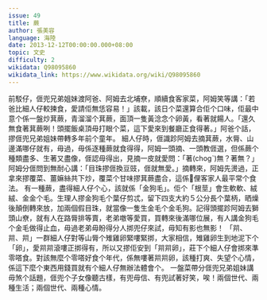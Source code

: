 ```yaml
---
issue: 49
title: 蕨
author: 張美容
language: 海陸
date: 2013-12-12T00:00:00.000+08:00
topic: 文史
difficulty: 2
wikidata: Q98095860
wikidata_link: https://www.wikidata.org/wiki/Q98095860
---
```

前駁仔，𠊎兜兄弟姐妹渡阿爸、阿姆去北埔尞，順續食客家菜，阿姆笑等講：「若爸比細人仔較揀食，愛請佢無恁容易！」該載，該日个菜還算合佢个口味，佢最中意个係一盤炒萁蕨，青溜溜个萁蕨，面頂一隻黃淰念个卵黃，看著就餳人。「還久無食著萁蕨咧！頭擺飯桌頂毋打眼个菜，這下愛來到餐廳正食得著。」阿爸个話，摎𠊎兜兄弟姐妹帶轉多年前个童年。
細人仔時，𠊎識跈阿姆去摘萁蕨，水脣、山邊滿哪仔就有，毋過，毋係逐種蕨就食得得，阿姆一頭摘、一頭教𠊎選，但係蕨个種類盡多、生著又盡像，𠊎認毋得出，見摘一皮就愛問：「著(chogˋ)無？著無？」阿姆分𠊎問到無耐心講：「目珠摎𠊎換豆豉，𠊎就無愛。」摘轉來，阿姆先燙過，正拿來摎覆菜、薑嫲絲共下炒，覆菜个甘味摎萁蕨盡合，這係𫣆俚客家人最平常个食法。
有一種蕨，盡得細人仔个心，該就係「金狗毛」。佢个「根莖」會生軟軟、絨絨、金金个毛。生理人摎金狗毛个葉仔剪忒，留下四支大約５公分長个葉柄，晒燥後顛倒轉來放，加兩個假目珠，就當像一隻生金毛个金毛狗。記得頭擺跈阿姆去獅頭山尞，就有人在路脣排等賣，老弟噭等愛買，買轉來後滿哪位展，有人講金狗毛个金毛做得止血，毋過老弟毋盼得分人挷兜仔來試，毋知有影也無影！
「喌、喌、喌」一群細人仔對等山脣个雉雞卵緊嘍緊挷，大家相信，雉雞卵生到地泥下个「卵」，愛喌喌滾嘍正挷得有，所以又摎佢安到「喌喌卵」，莊下个細人仔會挷來準零嗒食。對該無麼个零嗒好食个年代，係無嘍著喌喌卵，該種打爽、失望个心情，係這下麼个東西用錢買就有个細人仔無辦法體會个。
一盤菜帶分𠊎兜兄弟姐妹講毋煞个話題，𠊎兜个子女像聽古樣，有兜毋信、有兜試著好笑，唉！兩個世代、兩種生活；兩個世代、兩種心情。